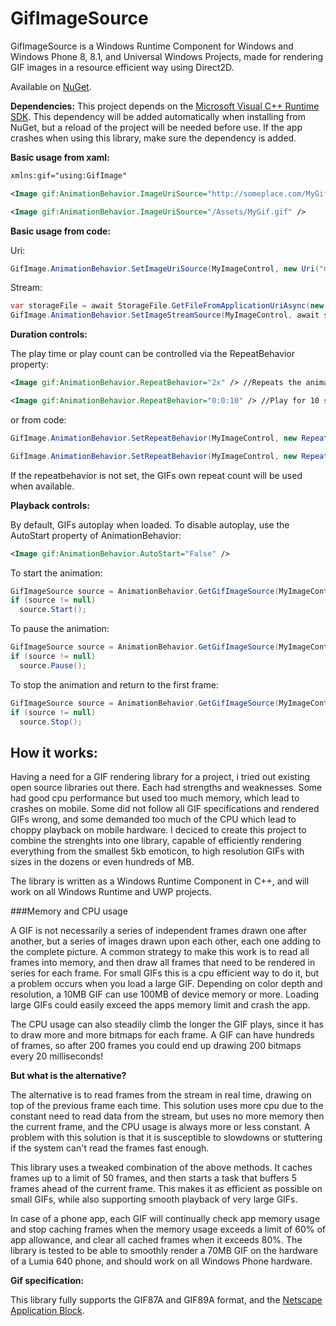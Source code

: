 # GifImageSource
GifImageSource is a Windows Runtime Component for Windows and Windows Phone 8, 8.1, and Universal Windows Projects, made for rendering GIF images in a resource efficient way using Direct2D.

Available on [NuGet](https://www.nuget.org/packages/GifImageSource/).

**Dependencies:**
This project depends on the [Microsoft Visual C++ Runtime SDK](http://i.imgur.com/0vddrk0.png). This dependency will be added automatically when installing from NuGet, but a reload of the project will be needed before use. If the app crashes when using this library, make sure the dependency is added.

**Basic usage from xaml:**
```xml
xmlns:gif="using:GifImage"
```
```xml
<Image gif:AnimationBehavior.ImageUriSource="http://someplace.com/MyGif.gif" />
```
```xml
<Image gif:AnimationBehavior.ImageUriSource="/Assets/MyGif.gif" />
```
**Basic usage from code:**

Uri:
```csharp
GifImage.AnimationBehavior.SetImageUriSource(MyImageControl, new Uri("ms-appx:///Assets/MyGif.gif"));
```
Stream:
```csharp
var storageFile = await StorageFile.GetFileFromApplicationUriAsync(new Uri("ms-appx:///Assets/MyGif.gif"));
GifImage.AnimationBehavior.SetImageStreamSource(MyImageControl, await storageFile.OpenReadAsync());
```
**Duration controls:**

The play time or play count can be controlled via the RepeatBehavior property:
```xml
<Image gif:AnimationBehavior.RepeatBehavior="2x" /> //Repeats the animation twice
```
```xml
<Image gif:AnimationBehavior.RepeatBehavior="0:0:10" /> //Play for 10 seconds
```
or from code:
```csharp
GifImage.AnimationBehavior.SetRepeatBehavior(MyImageControl, new RepeatBehavior(5)); //repeat 5 times
```
```csharp
GifImage.AnimationBehavior.SetRepeatBehavior(MyImageControl, new RepeatBehavior(TimeSpan.FromSeconds(10))); //play for 10 seconds
```
If the repeatbehavior is not set, the GIFs own repeat count will be used when available.

**Playback controls:**

By default, GIFs autoplay when loaded. To disable autoplay, use the AutoStart property of AnimationBehavior:
```xml
<Image gif:AnimationBehavior.AutoStart="False" />
```
To start the animation:
```csharp
GifImageSource source = AnimationBehavior.GetGifImageSource(MyImageControl);
if (source != null)
  source.Start();
```
To pause the animation: 
```csharp
GifImageSource source = AnimationBehavior.GetGifImageSource(MyImageControl);
if (source != null)
  source.Pause();
```
To stop the animation and return to the first frame: 
```csharp
GifImageSource source = AnimationBehavior.GetGifImageSource(MyImageControl);
if (source != null)
  source.Stop();
```
How it works:
--------
Having a need for a GIF rendering library for a project, i tried out existing open source libraries out there. Each had strengths and weaknesses. 
Some had good cpu performance but used too much memory, which lead to crashes on mobile. Some did not follow all GIF specifications and rendered GIFs wrong, and some demanded too much of the CPU which lead to choppy playback on mobile hardware.
I deciced to create this project to combine the strenghts into one library, capable of efficiently rendering everything from the smallest 5kb emoticon, to high resolution GIFs with sizes in the dozens or even hundreds of MB.

The library is written as a Windows Runtime Component in C++, and will work on all Windows Runtime and UWP projects.

###Memory and CPU usage

A GIF is not necessarily a series of independent frames drawn one after another, but a series of images drawn upon each other, each one adding to the complete picture. 
A common strategy to make this work is to read all frames into memory, and then draw all frames that need to be rendered in series for each frame. 
For small GIFs this is a cpu efficient way to do it, but a problem occurs when you load a large GIF. Depending on color depth and resolution, a 10MB GIF can use 100MB of device memory or more.
Loading large GIFs could easily exceed the apps memory limit and crash the app.

The CPU usage can also steadily climb the longer the GIF plays, since it has to draw more and more bitmaps for each frame. A GIF can have hundreds of frames, so after 200 frames you could end up drawing 200 bitmaps every 20 milliseconds!

**But what is the alternative?**

The alternative is to read frames from the stream in real time, drawing on top of the previous frame each time. This solution uses more cpu due to the constant need to read data from the stream, but uses no more memory then the current frame, and the CPU usage is always more or less constant.
A problem with this solution is that it is susceptible to slowdowns or stuttering if the system can't read the frames fast enough.

This library uses a tweaked combination of the above methods. It caches frames up to a limit of 50 frames, and then starts a task that buffers 5 frames ahead of the current frame. This makes it as efficient as possible on small GIFs, while also supporting smooth playback of very large GIFs.

In case of a phone app, each GIF will continually check app memory usage and stop caching frames when the memory usage exceeds a limit of 60% of app allowance, and clear all cached frames when it exceeds 80%. The library is tested to be able to smoothly render a 70MB GIF on the hardware of a Lumia 640 phone, and should work on all Windows Phone hardware.

**Gif specification:**

This library fully supports the GIF87A and GIF89A format, and the [Netscape Application Block](http://www.vurdalakov.net/misc/gif/netscape-looping-application-extension).
